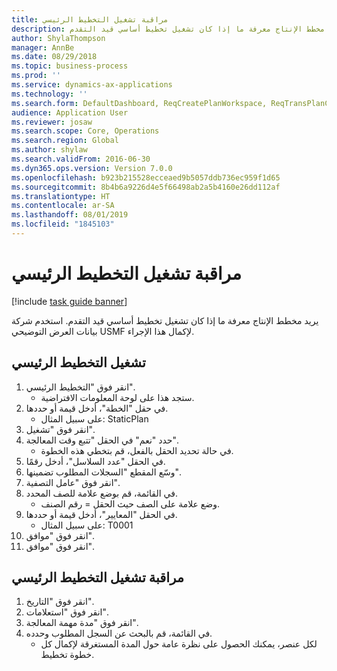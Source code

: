 ```yaml
---
title: مراقبة تشغيل التخطيط الرئيسي
description: يريد مخطط الإنتاج معرفة ما إذا كان تشغيل تخطيط أساسي قيد التقدم.
author: ShylaThompson
manager: AnnBe
ms.date: 08/29/2018
ms.topic: business-process
ms.prod: ''
ms.service: dynamics-ax-applications
ms.technology: ''
ms.search.form: DefaultDashboard, ReqCreatePlanWorkspace, ReqTransPlanCard, SysQueryForm, InventItemIdLookupSimple, ReqLog, ReqProcessTaskTrace
audience: Application User
ms.reviewer: josaw
ms.search.scope: Core, Operations
ms.search.region: Global
ms.author: shylaw
ms.search.validFrom: 2016-06-30
ms.dyn365.ops.version: Version 7.0.0
ms.openlocfilehash: b923b215528ecceaed9b5057ddb736ec959f1d65
ms.sourcegitcommit: 8b4b6a9226d4e5f66498ab2a5b4160e26dd112af
ms.translationtype: HT
ms.contentlocale: ar-SA
ms.lasthandoff: 08/01/2019
ms.locfileid: "1845103"
---
```

# <a name="monitor-a-master-planning-run"></a>مراقبة تشغيل التخطيط الرئيسي

[!include [task guide banner](../../includes/task-guide-banner.md)]

يريد مخطط الإنتاج معرفة ما إذا كان تشغيل تخطيط أساسي قيد التقدم. استخدم شركة بيانات العرض التوضيحي USMF لإكمال هذا الإجراء.


## <a name="run-master-planning"></a>تشغيل التخطيط الرئيسي
1. انقر فوق "التخطيط الرئيسي‬".
    * ستجد هذا على لوحة المعلومات الافتراضية.  
2. في حقل "الخطة"، أدخل قيمة أو حددها.
    * على سبيل المثال: StaticPlan  
3. انقر فوق "تشغيل".
4. حدد "نعم" في الحقل "تتبع وقت المعالجة".
    * في حالة تحديد الحقل بالفعل، قم بتخطي هذه الخطوة.  
5. في الحقل "عدد السلاسل"، أدخل رقمًا.
6. وسّع المقطع "السجلات المطلوب تضمينها‬".
7. انقر فوق "عامل التصفية".
8. في القائمة، قم بوضع علامة للصف المحدد.
    * وضع علامة على الصف حيث الحقل = رقم الصنف.  
9. في الحقل "المعايير‬"، أدخل قيمة أو حددها.
    * على سبيل المثال: T0001  
10. انقر فوق "موافق".
11. انقر فوق "موافق".

## <a name="monitor-the-master-planning-run"></a>مراقبة تشغيل التخطيط الرئيسي
1. انقر فوق "التاريخ".
2. انقر فوق "استعلامات".
3. انقر فوق "مدة مهمة المعالجة".
4. في القائمة، قم بالبحث عن السجل المطلوب وحدده.
    * لكل عنصر، يمكنك الحصول على نظرة عامة حول المدة المستغرقة لإكمال كل خطوة تخطيط.  


